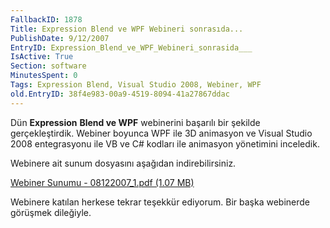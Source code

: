 ```yaml
---
FallbackID: 1878
Title: Expression Blend ve WPF Webineri sonrasıda...
PublishDate: 9/12/2007
EntryID: Expression_Blend_ve_WPF_Webineri_sonrasida___
IsActive: True
Section: software
MinutesSpent: 0
Tags: Expression Blend, Visual Studio 2008, Webiner, WPF
old.EntryID: 38f4e983-00a9-4519-8094-41a27867ddac
---
```

Dün **Expression** **Blend ve WPF** webinerini başarılı bir şekilde
gerçekleştirdik. Webiner boyunca WPF ile 3D animasyon ve Visual Studio
2008 entegrasyonu ile VB ve C\# kodları ile animasyon yönetimini
inceledik.

Webinere ait sunum dosyasını aşağıdan indirebilirsiniz.

[Webiner Sunumu - 08122007\_1.pdf (1.07
MB)](media/Expression_Blend_ve_WPF_Webineri_sonrasida___/08122007_1.pdf)

Webinere katılan herkese tekrar teşekkür ediyorum. Bir başka webinerde
görüşmek dileğiyle.


